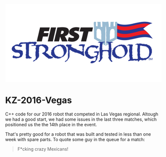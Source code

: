 ![Stronghold Logo](etc/stronghold.png)

# KZ-2016-Vegas

C++ code for our 2016 robot that competed in Las Vegas regional. Altough we had a good start, we had some issues in the last three matches, which positioned us the the 14th place in the event.

That's pretty good for a robot that was built and tested in less than one week with spare parts. To quote some guy in the queue for a match:

> F*cking crazy Mexicans!